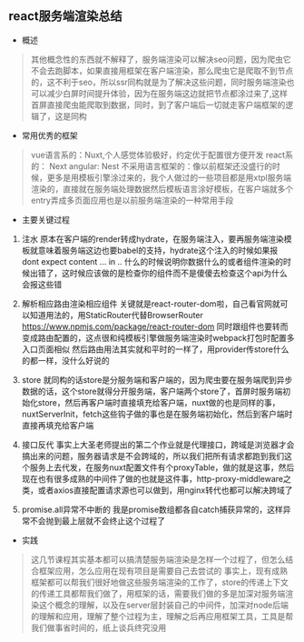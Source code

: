 ## react服务端渲染总结

- 概述
> 其他概念性的东西就不解释了，服务端渲染可以解决seo问题，因为爬虫它不会去跑脚本，如果直接用框架在客户端渲染，那么爬虫它是爬取不到节点的，这不利于seo，所以ssr同构就是为了解决这些问题，同时服务端渲染也可以减少白屏时间提升体验，因为在服务端这边就把节点都涂过来了,这样首屏直接爬虫能爬取到数据，同时，到了客户端后一切就走客户端框架的逻辑了，这是同构


- 常用优秀的框架
> vue语言系的：Nuxt,个人感觉体验极好，约定优于配置很方便开发
react系的： Next
angular: Nest
不采用语言框架的：像以前框架还没盛行的时候，更多是用模板引擎涂过来的，我个人做过的一些项目都是用xtpl服务端渲染的，直接就在服务端处理数据然后模板语言涂好模板，在客户端就多个entry弄成多页面应用也是以前服务端渲染的一种常用手段


- 主要关键过程
1. 注水
原本在客户端的render转成hydrate，在服务端注入，要再服务端渲染模板就意味着服务端这边也要babel的支持，hydrate这个注入的时候如果报dont expect content ... in .. 什么的时候说明你数据什么的或者组件渲染的时候出错了，这时候应该做的是检查你的组件而不是傻傻去检查这个api为什么会报这些错

2. 解析相应路由渲染相应组件
关键就是react-router-dom啦，自己看官网就可以知道用法的，用StaticRouter代替BrowserRouter
https://www.npmjs.com/package/react-router-dom
同时跟组件也要转而变成路由配置的，这点很和纯模板引擎做服务端渲染时webpack打包时配置多入口页面相似
然后路由用法其实就和平时的一样了，用provider传store什么的都一样，没什么好说的

3. store
就同构的话store是分服务端和客户端的，因为爬虫要在服务端爬到异步数据的话，这个store就得分开服务端，客户端两个store了，首屏时服务端初始化store，然后再客户端时直接填充给客户端，nuxt做的也是同样的事，nuxtServerInit，fetch这些钩子做的事也是在服务端初始化，然后到客户端时直接再填充给客户端

4. 接口反代
事实上大圣老师提出的第二个作业就是代理接口，跨域是浏览器才会搞出来的问题，服务器请求是不会跨域的，所以我们把所有请求都跑到我们这个服务上去代发，在服务nuxt配置文件有个proxyTable，做的就是这事，然后现在也有很多成熟的中间件了做的也就是这件事，http-proxy-middleware之类，或者axios直接配置请求源也可以做到，用nginx转代也都可以解决跨域了

5. promise.all异常不中断的
我是promise数组都各自catch捕获异常的，这样异常不会抛到最上层就不会终止这个过程了

- 实践
> 这几节课程其实基本都可以搞清楚服务端渲染是怎样一个过程了，但怎么结合框架应用，怎么应用在现有项目是需要自己去尝试的
> 事实上，现有成熟框架都可以帮我们很好地做这些服务端渲染的工作了，store的传递上下文的传递工具都帮我们做了，用框架的话，需要我们做的多是加深对服务端渲染这个概念的理解，以及在server层封装自己的中间件，加深对node后端的理解和应用，理解了整个过程为主，理解之后再应用框架工具，工具是帮我们做事省时间的，纸上谈兵终究没用



